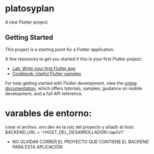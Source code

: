 # platosyplan

A new Flutter project.

## Getting Started

This project is a starting point for a Flutter application.

A few resources to get you started if this is your first Flutter project:

- [Lab: Write your first Flutter app](https://docs.flutter.dev/get-started/codelab)
- [Cookbook: Useful Flutter samples](https://docs.flutter.dev/cookbook)

For help getting started with Flutter development, view the
[online documentation](https://docs.flutter.dev/), which offers tutorials,
samples, guidance on mobile development, and a full API reference.


# varables de entorno:
crear el archivo .env.dev en la raiz del proyecto y añadir el host:
BACKEND_URL  = '<HOST_DEL_DESARROLLADOR>/api/v1'

 - NO OLVIDAR CORRER EL PROYECTO QUE CONTIENE EL BACKEND PARA ESTA APLICACIÓN